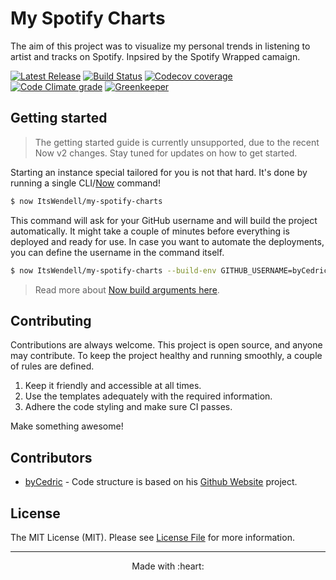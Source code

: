 # My Spotify Charts

The aim of this project was to visualize my personal trends in listening to artist and tracks on Spotify. Inpsired by the Spotify Wrapped camaign.

[![Latest Release](https://img.shields.io/github/release/ItsWendell/my-spotify-charts/all.svg?style=flat-square)](https://github.com/ItsWendell/my-spotify-chartsreleases)
[![Build Status](https://img.shields.io/travis/com/ItsWendell/my-spotify-charts/develop.svg?style=flat-square)](https://travis-ci.com/ItsWendell/my-spotify-charts)
[![Codecov coverage](https://img.shields.io/codecov/c/github/ItsWendell/my-spotify-charts/develop.svg?style=flat-square)](https://codecov.io/gh/ItsWendell/my-spotify-charts)
[![Code Climate grade](https://img.shields.io/codeclimate/maintainability/ItsWendell/my-spotify-charts.svg?style=flat-square)](https://codeclimate.com/github/ItsWendell/my-spotify-charts)
[![Greenkeeper](https://img.shields.io/badge/greenkeeper-enabled-brightgreen.svg?style=flat-square)](https://greenkeeper.io/)

## Getting started

> The getting started guide is currently unsupported, due to the recent Now v2 changes.
> Stay tuned for updates on how to get started.

Starting an instance special tailored for you is not that hard.
It's done by running a single CLI/[Now](https://now.sh) command!

```bash
$ now ItsWendell/my-spotify-charts
```

This command will ask for your GitHub username and will build the project automatically.
It might take a couple of minutes before everything is deployed and ready for use.
In case you want to automate the deployments, you can define the username in the command itself.

```bash
$ now ItsWendell/my-spotify-charts --build-env GITHUB_USERNAME=byCedric
```

> Read more about [Now build arguments here](https://zeit.co/blog/build-env).

## Contributing

Contributions are always welcome.
This project is open source, and anyone may contribute.
To keep the project healthy and running smoothly, a couple of rules are defined.

1. Keep it friendly and accessible at all times.
2. Use the templates adequately with the required information.
3. Adhere the code styling and make sure CI passes.

Make something awesome!

## Contributors

* [byCedric](https://github.com/byCedric) - Code structure is based on his [Github Website](https://github.com/byCedric/GitHub-Website) project.

## License

The MIT License (MIT). Please see [License File](LICENSE.md) for more information.

--- ---

<p align="center">
    Made with :heart:
</p>
